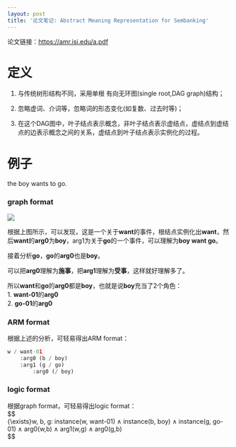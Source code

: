 ```yaml
---
layout: post
title: '论文笔记: Abstract Meaning Representation for Sembanking'
---
```


论文链接：<https://amr.isi.edu/a.pdf>

# 定义

1.  与传统树形结构不同，采用单根 有向无环图\(single root,DAG graph\)结构；
2.  忽略虚词、介词等，忽略词的形态变化\(如复数、过去时等\)；

3.  在这个DAG图中，叶子结点表示概念，非叶子结点表示虚结点，虚结点到虚结点的边表示概念之间的关系，虚结点到叶子结点表示实例化的过程。

# 例子

the boy wants to go.  
<!--more-->

### graph format

![](http://39.106.118.77/wp-content/uploads/2019/08/2019-08-05-170053.png)

根据上图所示，可以发现，这是一个关于**want**的事件，根结点实例化出**want**，然后**want**的**arg0**为**boy**，arg1为关于**go**的一个事件，可以理解为**boy want go**。

接着分析**go**，**go**的**arg0**也是**boy**。

可以把**arg0**理解为**施事**，把**arg1**理解为**受事**，这样就好理解多了。

所以**want**和**go**的**arg0**都是**boy**，也就是说**boy**充当了2个角色：  
1\. **want-01**的**arg0**  
2\. **go-01**的**arg0**

### ARM format

根据上述的分析，可轻易得出ARM format：

```python
w / want-01
    :arg0 (b / boy)
    :arg1 (g / go)
        :arg0 (/ boy)
```

### logic format

根据graph format，可轻易得出logic format：  
\$\$  
\{\\exists\}w, b, g: instance\(w, want-01\) ∧ instance\(b, boy\) ∧ instance\(g, go-01\) ∧ arg0\(w,b\) ∧ arg1\(w,g\) ∧ arg0\(g,b\)  
\$\$